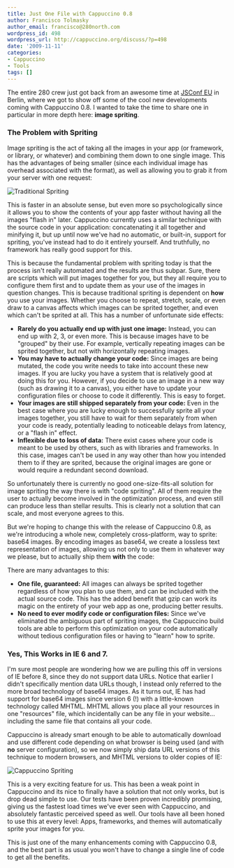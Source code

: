 ```yaml
---
title: Just One File with Cappuccino 0.8
author: Francisco Tolmasky
author_email: francisco@280north.com
wordpress_id: 498
wordpress_url: http://cappuccino.org/discuss/?p=498
date: '2009-11-11'
categories:
- Cappuccino
- Tools
tags: []
---
```



The entire 280 crew just got back from an awesome time at [JSConf EU](http://jsconf.eu/2009/) in Berlin, where we got to show off some of the cool new developments coming with Cappuccino 0.8. I wanted to take the time to share one in particular in more depth here: **image spriting**.

### The Problem with Spriting

Image spriting is the act of taking all the images in your app (or framework, or library, or whatever) and combining them down to one single image. This has the advantages of being smaller (since each individual image has overhead associated with the format), as well as allowing you to grab it from your server with one request:

![Traditional Spriting](/img/cpo-uploads/2009/11/Screen-shot-2009-11-11-at-1.55.50-AM.png)

This is faster in an absolute sense, but even more so psychologically since it allows you to show the contents of your app faster without having all the images "flash in" later. Cappuccino currently uses a similar technique with the source code in your application: concatenating it all together and minifying it, but up until now we've had no automatic, or built-in, support for spriting, you've instead had to do it entirely yourself. And truthfully, no framework has really good support for this.

This is because the fundamental problem with spriting today is that the process isn't really automated and the results are thus subpar. Sure, there are scripts which will put images together for you, but they all require you to configure them first and to update them as your use of the images in question changes. This is because traditional spriting is dependent on **how** you use your images. Whether you choose to repeat, stretch, scale, or even draw to a canvas affects which images can be sprited together, and even which can't be sprited at all. This has a number of unfortunate side effects:

* **Rarely do you actually end up with just one image:** Instead, you can end up with 2, 3, or even more. This is because images have to be "grouped" by their use. For example, vertically repeating images can be sprited together, but not with horizontally repeating images.
* **You may have to actually change your code:** Since images are being mutated, the code you write needs to take into account these new images. If you are lucky you have a system that is relatively good at doing this for you. However, if you decide to use an image in a new way (such as drawing it to a canvas), you either have to update your configuration files or choose to code it differently. This is easy to forget.
* **Your images are still shipped separately from your code:** Even in the best case where you are lucky enough to successfully sprite all your images together, you still have to wait for them separately from when your code is ready, potentially leading to noticeable delays from latency, or a "flash in" effect.
* **Inflexible due to loss of data:** There exist cases where your code is meant to be used by others, such as with libraries and frameworks. In this case, images can't be used in any way other than how you intended them to if they are sprited, because the original images are gone or would require a redundant second download.

So unfortunately there is currently no good one-size-fits-all solution for image spriting the way there is with "code spriting". All of them require the user to actually become involved in the optimization process, and even still can produce less than stellar results. This is clearly not a solution that can scale, and most everyone agrees to this.

But we're hoping to change this with the release of Cappuccino 0.8, as we're introducing a whole new, completely cross-platform, way to sprite: base64 images. By encoding images as base64, we create a lossless text representation of images, allowing us not only to use them in whatever way we please, but to actually ship them **with** the code:

There are many advantages to this:

* **One file, guaranteed:** All images can always be sprited together regardless of how you plan to use them, and can be included with the actual source code. This has the added benefit that gzip can work its magic on the entirety of your web app as one, producing better results.
* **No need to ever modify code or configuration files:** Since we've eliminated the ambiguous part of spriting images, the Cappuccino build tools are able to perform this optimization on your code automatically without tedious configuration files or having to "learn" how to sprite.

### Yes, This Works in IE 6 and 7.

 I'm sure most people are wondering how we are pulling this off in versions of IE before 8, since they do not support data URLs. Notice that earlier I didn't specifically mention data URLs though, I instead only referred to the more broad technology of base64 images. As it turns out, IE has had support for base64 images since version 6 (!) with a little-known technology called MHTML. MHTML allows you place all your resources in one "resources" file, which incidentally can be any file in your website... including the same file that contains all your code.

Cappuccino is already smart enough to be able to automatically download and use different code depending on what browser is being used (and with **no** server configuration), so we now simply ship data URL versions of this technique to modern browsers, and MHTML versions to older copies of IE:

![Cappuccino Spriting](/img/cpo-uploads/2009/11/Screen-shot-2009-11-11-at-1.57.08-AM.png)

This is a very exciting feature for us. This has been a weak point in Cappuccino and its nice to finally have a solution that not only works, but is drop dead simple to use. Our tests have been proven incredibly promising, giving us the fastest load times we've ever seen with Cappuccino, and absolutely fantastic perceived speed as well. Our tools have all been honed to use this at every level: Apps, frameworks, and themes will automatically sprite your images for you.

This is just one of the many enhancements coming with Cappuccino 0.8, and the best part is as usual you won't have to change a single line of code to get all the benefits.



